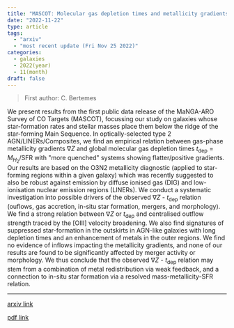 ```yaml
---
title: "MASCOT: Molecular gas depletion times and metallicity gradients -- evidence for feedback in quenching active galaxies"
date: "2022-11-22"
type: article
tags:
  - "arxiv"
  - "most recent update (Fri Nov 25 2022)"
categories:
  - galaxies
  - 2022(year)
  - 11(month)
draft: false
---
```


> First author: C. Bertemes

 We present results from the first public data release of the MaNGA-ARO Survey
of CO Targets (MASCOT), focussing our study on galaxies whose star-formation
rates and stellar masses place them below the ridge of the star-forming Main
Sequence. In optically-selected type 2 AGN/LINERs/Composites, we find an
empirical relation between gas-phase metallicity gradients $\nabla Z$ and
global molecular gas depletion times $t_\mathrm{dep} = M_{H_2}$/SFR with "more
quenched" systems showing flatter/positive gradients. Our results are based on
the O3N2 metallicity diagnostic (applied to star-forming regions within a given
galaxy) which was recently suggested to also be robust against emission by
diffuse ionised gas (DIG) and low-ionisation nuclear emission regions (LINERs).
We conduct a systematic investigation into possible drivers of the observed
$\nabla Z$ - $t_\mathrm{dep}$ relation (ouflows, gas accretion, in-situ star
formation, mergers, and morphology). We find a strong relation between $\nabla
Z$ or $t_\mathrm{dep}$ and centralised outflow strength traced by the [OIII]
velocity broadening. We also find signatures of suppressed star-formation in
the outskirts in AGN-like galaxies with long depletion times and an enhancement
of metals in the outer regions. We find no evidence of inflows impacting the
metallicity gradients, and none of our results are found to be significantly
affected by merger activity or morphology. We thus conclude that the observed
$\nabla Z$ - $t_\mathrm{dep}$ relation may stem from a combination of metal
redistribution via weak feedback, and a connection to in-situ star formation
via a resolved mass-metallicity-SFR relation.

---
[arxiv link](http://arxiv.org/abs/2211.12518v1)

[pdf link](http://arxiv.org/pdf/2211.12518v1)